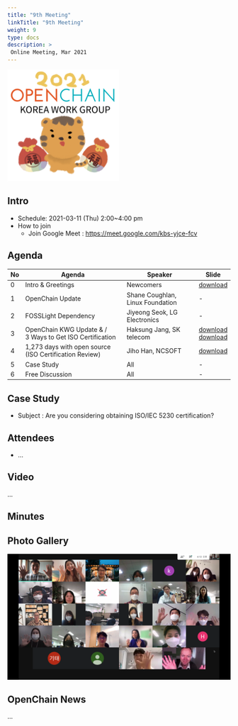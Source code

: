 ```yaml
---
title: "9th Meeting"
linkTitle: "9th Meeting"
weight: 9
type: docs
description: >
 Online Meeting, Mar 2021
---
```

<div ><span class="image fit">
  <img src="2021-openchain-kwg-newyear.png" width="50%">
</div>




## Intro

* Schedule: 2021-03-11 (Thu) 2:00~4:00 pm
* How to join
  - Join Google Meet : https://meet.google.com/kbs-yjce-fcv

## Agenda

| No | Agenda           | Speaker | Slide |
|----|-----------------|------|------|
| 0  | Intro & Greetings  | Newcomers | [download](./OpenChain_Korea_20210311_intro.pptx) |
| 1  | OpenChain Update  | 	Shane Coughlan, Linux Foundation | - |
| 2  | FOSSLight Dependency  | Jiyeong Seok, LG Electronics | - | 
| 3  | OpenChain KWG Update & / <br> 3 Ways to Get ISO Certification | Haksung Jang, SK telecom | [download](./OpenChain_Korea_20210311_update.pptx)  <br> [download](./OpenChain_Korea_20210311_howto.pptx) |
| 4  | 1,273 days with open source (ISO Certification Review) | Jiho Han, NCSOFT | [download](./★오픈소스와%20함께한%201273일간의%20기록_20210311_FN.pdf) | 
| 5  | Case Study | All | - |
| 6  | Free Discussion | All | - |

## Case Study
* Subject : Are you considering obtaining ISO/IEC 5230 certification?


## Attendees
* ...


## Video
...


## Minutes



## Photo Gallery
![photo](./openchain9-2.png)


## OpenChain News
...

